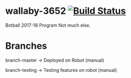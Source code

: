 # wallaby-3652 [![Build Status](https://travis-ci.org/schineaj23/wallaby-3652.svg?branch=testing)](https://travis-ci.org/schineaj23/wallaby-3652)
Botball 2017-18 Program
Not much else.

# Branches
branch-master -> Deployed on Robot (manual)

branch-testing -> Testing features on robot (manual)

